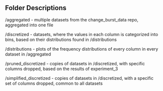 ## Folder Descriptions

/aggregated - multiple datasets from the change_burst_data repo, aggregated into one file

/discretized - datasets, where the values in each column is categorized into bins, based on their distributions found in /distributions

/distributions - plots of the frequency distributions of every column in every dataset in /aggregated

/pruned_discretized - copies of datasets in /discretized, with specific columns dropped, based on the results of experiment_3

/simplified_discretized - copies of datasets in /discretized, with a specific set of columns dropped, common to all datasets